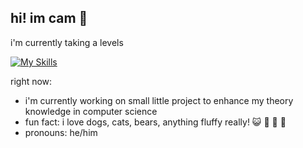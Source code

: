 ## hi! im cam :bear:

i'm currently taking a levels

[![My Skills](https://skillicons.dev/icons?i=go,lua,cs,c,ts,rust&theme=dark)](https://skillicons.dev)

right now:
- i'm currently working on small little project to enhance my theory knowledge in computer science
- fun fact: i love dogs, cats, bears, anything fluffy really! 😺 🐶 🐻 🐰
- pronouns: he/him
